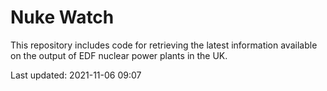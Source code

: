 # Nuke Watch

This repository includes code for retrieving the latest information available on the output of EDF nuclear power plants in the UK.

Last updated: 2021-11-06 09:07